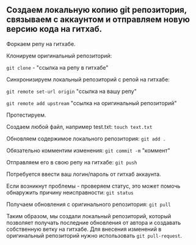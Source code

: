 ## Создаем локальную копию git репозитория, связываем с аккаунтом и отправляем новую версию кода на гитхаб.

Форкаем репу на гитхабе.

Клонируем оригинальный репозиторий:

`git clone` - "ссылка на репу в гитхабе"

Синхронизируем локальный репозиторий с репой на гитхабе:

`git remote set-url origin` "ссылка на вашу репу"

`git remote add upstream` "ссылка на оригинальный репозиторий"

Протестируем.

Создаем любой файл, например test.txt:
`touch text.txt`

Обновляем содержимое локального репозитория:
`git add .`

Обязательно комментим изменения:
`git commit -m` "коммент"


Отправляем его в свою репу на гитхабе:
`git push`

Потребуется ввести ваш логин/пароль от гитхаб аккаунта.

Если возникнут проблемы - проверяем статус, это может помочь обнаружить причину неисправности:
`git status`

Получаем обновления с оригинального репозитория:
`git pull`

Таким образом, мы создали локальный репозиторий, который позволяет получать последние обновления от автора и создавать
собственную ветку на гитхабе. Для внесения изменений в оригинальный репозиторий нужно использовать `git pull-request`.
